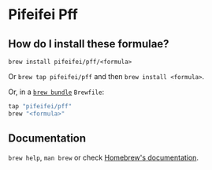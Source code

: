 # Pifeifei Pff

## How do I install these formulae?

`brew install pifeifei/pff/<formula>`

Or `brew tap pifeifei/pff` and then `brew install <formula>`.

Or, in a [`brew bundle`](https://github.com/Homebrew/homebrew-bundle) `Brewfile`:

```ruby
tap "pifeifei/pff"
brew "<formula>"
```

## Documentation

`brew help`, `man brew` or check [Homebrew's documentation](https://docs.brew.sh).
